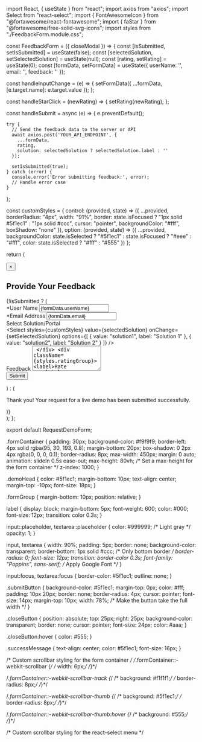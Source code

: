 import React, { useState } from "react";
import axios from "axios";
import Select from "react-select";
import { FontAwesomeIcon } from "@fortawesome/react-fontawesome";
import { faStar } from "@fortawesome/free-solid-svg-icons";
import styles from "./FeedbackForm.module.css";

const FeedbackForm = ({ closeModal }) => {
  const [isSubmitted, setIsSubmitted] = useState(false);
  const [selectedSolution, setSelectedSolution] = useState(null);
  const [rating, setRating] = useState(0);
  const [formData, setFormData] = useState({
    userName: '',
    email: '',
    feedback: ''
  });

  const handleInputChange = (e) => {
    setFormData({
      ...formData,
      [e.target.name]: e.target.value
    });
  };

  const handleStarClick = (newRating) => {
    setRating(newRating);
  };

  const handleSubmit = async (e) => {
    e.preventDefault();

    try {
      // Send the feedback data to the server or API
      await axios.post('YOUR_API_ENDPOINT', {
        ...formData,
        rating,
        solution: selectedSolution ? selectedSolution.label : ''
      });

      setIsSubmitted(true);
    } catch (error) {
      console.error('Error submitting feedback:', error);
      // Handle error case
    }
  };

  const customStyles = {
    control: (provided, state) => ({
      ...provided,
      borderRadius: "4px",
      width: "91%",
      border: state.isFocused ? "1px solid #5f1ec1" : "1px solid #ccc",
      cursor: "pointer",
      backgroundColor: "#fff",
      boxShadow: "none"
    }),
    option: (provided, state) => ({
      ...provided,
      backgroundColor: state.isSelected ? "#5f1ec1" : state.isFocused ? "#eee" : "#fff",
      color: state.isSelected ? "#fff" : "#555"
    })
  };

  return (
    <div className={styles.formContainer}>
      <button className={styles.closeButton} onClick={closeModal}>
        &times;
      </button>
      <h2 className={styles.feedbackHead}>Provide Your Feedback</h2>
      {!isSubmitted ? (
        <form onSubmit={handleSubmit}>
          <div className={styles.formGroup}>
            <label>*User Name</label>
            <input
              type="text"
              name="userName"
              value={formData.userName}
              onChange={handleInputChange}
              required
            />
          </div>
          <div className={styles.formGroup}>
            <label>*Email Address</label>
            <input
              type="email"
              name="email"
              value={formData.email}
              onChange={handleInputChange}
              required
            />
          </div>
          <div className={styles.formGroup}>
            <label>Select Solution/Portal</label>
            <div className={styles.customSelect}>
              <Select
                styles={customStyles}
                value={selectedSolution}
                onChange={setSelectedSolution}
                options={[
                  { value: "solution1", label: "Solution 1" },
                  { value: "solution2", label: "Solution 2" }
                ]}
              />
            </div>
          </div>
          <div className={styles.formGroup}>
            <label>Feedback</label>
            <textarea
              name="feedback"
              value={formData.feedback}
              onChange={handleInputChange}
              rows="4"
              required
            />
          </div>
          <div className={styles.ratingGroup}>
            <label>Rate Us</label>
            <div className={styles.starRating}>
              {[1, 2, 3, 4, 5].map((star) => (
                <FontAwesomeIcon
                  key={star}
                  icon={faStar}
                  className={star <= rating ? styles.activeStar : styles.inactiveStar}
                  onClick={() => handleStarClick(star)}
                />
              ))}
            </div>
          </div>
          <button type="submit" className={styles.submitButton}>Submit</button>
        </form>
      ) : (
        <p className={styles.successMessage}>
          Thank you for your feedback!
        </p>
      )}
    </div>
  );
};

export default FeedbackForm;



.formContainer {
  padding: 30px;
  background-color: #f9f9f9;
  border-left: 4px solid rgba(95, 30, 193, 0.8);
  margin-bottom: 20px;
  box-shadow: 0 2px 4px rgba(0, 0, 0, 0.1);
  border-radius: 8px;
  max-width: 450px;
  margin: 0 auto;
}

.feedbackHead {
  color: #5f1ec1;
  margin-bottom: 10px;
  text-align: center;
  font-size: 18px;
}

.formGroup {
  margin-bottom: 10px;
}

label {
  display: block;
  margin-bottom: 5px;
  font-weight: 600;
  font-size: 12px;
}

input, textarea {
  width: 90%;
  padding: 5px;
  border: none;
  border-bottom: 1px solid #ccc;
  font-size: 12px;
}

.starRating {
  display: flex;
  justify-content: flex-start;
  gap: 5px;
}

.activeStar {
  color: #f8c22e;
  cursor: pointer;
}

.inactiveStar {
  color: #ccc;
  cursor: pointer;
}

.submitButton {
  background-color: #5f1ec1;
  color: #fff;
  padding: 10px 20px;
  border: none;
  border-radius: 4px;
  cursor: pointer;
  font-size: 14px;
  width: 78%;
}

.successMessage {
  text-align: center;
  color: #5f1ec1;
  font-size: 16px;
}










import React, { useState } from "react";
import axios from "axios";
import Select from "react-select";
import styles from "./RequestDemoForm.module.css";
import { FontAwesomeIcon } from "@fortawesome/react-fontawesome";
import { faTimes } from "@fortawesome/free-solid-svg-icons";

const RequestDemoForm = ({ closeModal }) => {
  const [isSubmitted, setIsSubmitted] = useState(false);
  const [selectedSolution, setSelectedSolution] = useState(null);
  const [formData, setFormData] = useState({
    userName: '',
    email: '',
    domain: '',
    customerName: '',
    details: ''
  });

  const handleInputChange = (e) => {
    setFormData({
      ...formData,
      [e.target.name]: e.target.value
    });
  };

  const handleSubmit = async (e) => {
    e.preventDefault();

    try {
      // Send the form data to the Lambda function through the API Gateway
      await axios.post('XYZ', {
        ...formData,
        solution: selectedSolution ? selectedSolution.label : ''
      });

      setIsSubmitted(true);
    } catch (error) {
      console.error('Error submitting form:', error);
      // Handle error case
    }
  };

  const handleCloseModal = () => {
    setIsSubmitted(false); // Reset submission state
    closeModal();
  };

  const customStyles = {
    control: (provided, state) => ({
      ...provided,
      borderRadius: "4px",
      width: "91%", // Control width
      border: state.isFocused ? "1px solid #5f1ec1" : "1px solid #ccc",
      cursor: "pointer",
      backgroundColor: "#fff",
      color: "#555",
      boxShadow: "none", // Remove the default box-shadow
      "&:hover": {
        border: state.isFocused ? "1px solid #5f1ec1" : "1px solid #ccc"
      }
    }),
    option: (provided, state) => ({
      ...provided,
      backgroundColor: state.isSelected ? "#5f1ec1" : state.isFocused ? "#eee" : "#fff",
      color: state.isSelected ? "#fff" : "#555",
      fontSize: "12px", // Option font size
      cursor: "pointer",
      "&:hover": {
        backgroundColor: state.isSelected ? "#5f1ec1" : "#f0f0f0" // Change hover background color
      }
    }),
    placeholder: (provided) => ({
      ...provided,
      fontSize: "12px", // Placeholder font size
      color: "#999" // Placeholder color
    }),
    menu: (provided) => ({
      ...provided,
      width: "91%",
       // Limit the height of the menu to 150px
      overflowY: "auto", // Enable vertical scrolling when necessary
      zIndex: 2 // Ensure it is above other elements
    }),
    menuList: (provided) => ({
      ...provided,
      maxHeight: "150px",
      padding: 0 // Remove padding to avoid additional scrolling issues
    }),
    singleValue: (provided) => ({
      ...provided,
      fontSize: "12px",
      color: "#555" // Single value color
    })
  };

  return (
    <div className={styles.formContainer}>
      <button className={styles.closeButton} onClick={handleCloseModal}>
        <FontAwesomeIcon icon={faTimes} />
      </button>
      <h2 className={styles.demoHead}>Request for a Live Demo</h2>
      {!isSubmitted ? (
        <form onSubmit={handleSubmit}>
          <div className={styles.formGroup}>
            <label>*User Name</label>
            <input
              type="text"
              name="userName"
              value={formData.userName}
              onChange={handleInputChange}
              required
            />
          </div>
          <div className={styles.formGroup}>
            <label>*Email Address</label>
            <input
              type="email"
              name="email"
              value={formData.email}
              onChange={handleInputChange}
              required
            />
          </div>
          <div className={styles.formGroup}>
            <label>GenAI Solution Name</label>
            <div className={styles.customSelect}>
              <Select
                styles={customStyles}
                value={selectedSolution}
                onChange={setSelectedSolution}
                options={[
                  { value: "option1", label: "Intelligent Assist" },
                  { value: "option2", label: "Email EAR" },
                  { value: "option3", label: "Case Intelligence" },
                  { value: "option4", label: "Smart Recruit" },
                  { value: "option5", label: "iAssure Claim" },
                  { value: "option6", label: "Assistant For EVs" },
                  { value: "option7", label: "AutoWise Companion" },
                  { value: "option8", label: "Citizen Advisor" },
                  { value: "option9", label: "Fin Competitor Summary Gen" },
                  { value: "option10", label: "Signature Extraction & Verification" },
                  { value: "option11", label: "AI Force" },
                  { value: "option12", label: "API based Test Case Generation" },
                  { value: "option13", label: "AMS Support Automation" },
                  { value: "option14", label: "SOP Assistance" },
                  { value: "option15", label: "Code GReat" },
                  { value: "option16", label: "AAIG-API Analyzer & Insight Generator" },
                  { value: "option17", label: "Responsible Gen AI with Llama-13 B" },
                  { value: "option18", label: "Graph data Interpretation using Gen AI" },
                  { value: "option19", label: "Predictive Asset Maintenance​(PAM)​" },
                ]}
              />
            </div>
          </div>
          <div className={styles.formGroup}>
            <label>Domain</label>
            <input
              type="text"
              name="domain"
              value={formData.domain}
              onChange={handleInputChange}
              required
            />
          </div>
          <div className={styles.formGroup}>
            <label>Customer Name</label>
            <input
              type="text"
              name="customerName"
              value={formData.customerName}
              onChange={handleInputChange}
              required
            />
          </div>
          <div className={styles.formGroup}>
            <label>More Details</label>
            <textarea
              name="details"
              placeholder="Enter your business details and scope of this demo in your use case."
              rows="4"
              value={formData.details}
              onChange={handleInputChange}
              required
            ></textarea>
          </div>
          <button type="submit" className={styles.submitButton}>
            Submit
          </button>
        </form>
      ) : (
        <p className={styles.successMessage}>
          Thank you! Your request for a live demo has been submitted successfully.
        </p>
      )}
    </div>
  );
};

export default RequestDemoForm;

.formContainer {
  padding: 30px;
  background-color: #f9f9f9;
  border-left: 4px solid rgba(95, 30, 193, 0.8);
  margin-bottom: 20px;
  box-shadow: 0 2px 4px rgba(0, 0, 0, 0.1);
  border-radius: 8px;
  max-width: 450px;
  margin: 0 auto;
  animation: slideIn 0.5s ease-out;
  max-height: 80vh; /* Set a max-height for the form container */
  z-index: 1000;
}

.demoHead {
  color: #5f1ec1;
  margin-bottom: 10px;
  text-align: center;
  margin-top: -10px;
  font-size: 18px;
}

.formGroup {
  margin-bottom: 10px;
  position: relative;
}

label {
  display: block;
  margin-bottom: 5px;
  font-weight: 600;
  color: #000;
  font-size: 12px;
  transition: color 0.3s;
}

input::placeholder, textarea::placeholder {
  color: #999999; /* Light gray */
  opacity: 1;
}

input, textarea {
  width: 90%;
  padding: 5px;
  border: none;
  background-color: transparent;
  border-bottom: 1px solid #ccc; /* Only bottom border */
  border-radius: 0;
  font-size: 12px;
  transition: border-color 0.3s;
  font-family: "Poppins", sans-serif; /* Apply Google Font */
}

input:focus, textarea:focus {
  border-color: #5f1ec1;
  outline: none;
}

.submitButton {
  background-color: #5f1ec1;
  margin-top: 0px;
  color: #fff;
  padding: 10px 20px;
  border: none;
  border-radius: 4px;
  cursor: pointer;
  font-size: 14px;
  margin-top: 10px;
  width: 78%; /* Make the button take the full width */
}

.closeButton {
  position: absolute;
  top: 25px;
  right: 25px;
  background-color: transparent;
  border: none;
  cursor: pointer;
  font-size: 24px;
  color: #aaa;
}

.closeButton:hover {
  color: #555;
}

.successMessage {
  text-align: center;
  color: #5f1ec1;
  font-size: 16px;
}

/* Custom scrollbar styling for the form container */
/*.formContainer::-webkit-scrollbar {*/
/*  width: 6px;*/
/*}*/

/*.formContainer::-webkit-scrollbar-track {*/
/*  background: #f1f1f1;*/
/*  border-radius: 8px;*/
/*}*/

/*.formContainer::-webkit-scrollbar-thumb {*/
/*  background: #5f1ec1;*/
/*  border-radius: 8px;*/
/*}*/

/*.formContainer::-webkit-scrollbar-thumb:hover {*/
/*  background: #555;*/
/*}*/

/* Custom scrollbar styling for the react-select menu */
